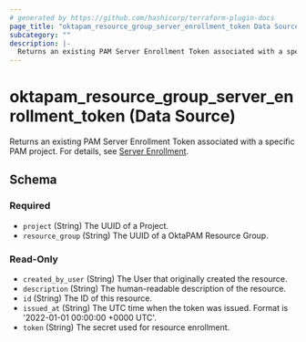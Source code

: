 ```yaml
---
# generated by https://github.com/hashicorp/terraform-plugin-docs
page_title: "oktapam_resource_group_server_enrollment_token Data Source - terraform-provider-oktapam"
subcategory: ""
description: |-
  Returns an existing PAM Server Enrollment Token associated with a specific PAM project. For details, see Server Enrollment https://help.okta.com/okta_help.htm?type=oie&id=ext-pam-server-enrollment.
---
```


# oktapam_resource_group_server_enrollment_token (Data Source)

Returns an existing PAM Server Enrollment Token associated with a specific PAM project. For details, see [Server Enrollment](https://help.okta.com/okta_help.htm?type=oie&id=ext-pam-server-enrollment).



<!-- schema generated by tfplugindocs -->
## Schema

### Required

- `project` (String) The UUID of a Project.
- `resource_group` (String) The UUID of a OktaPAM Resource Group.

### Read-Only

- `created_by_user` (String) The User that originally created the resource.
- `description` (String) The human-readable description of the resource.
- `id` (String) The ID of this resource.
- `issued_at` (String) The UTC time when the token was issued. Format is '2022-01-01 00:00:00 +0000 UTC'.
- `token` (String) The secret used for resource enrollment.
